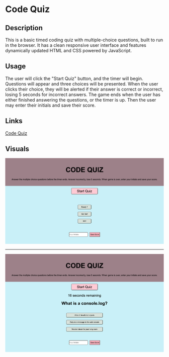 # Code Quiz

## Description
This is a basic timed coding quiz with multiple-choice questions, built to run in the browser. It has a clean responsive user interface and features dynamically updated HTML and CSS powered by JavaScript.


## Usage
The user will click the "Start Quiz" button, and the timer will begin. Questions will appear and three choices will be presented.  When the user clicks their choice, they will be alerted if their answer is correct or incorrect, losing 5 seconds for incorrect answers. The game ends when the user has either finished answering the questions, or the timer is up. Then the user may enter their initials and save their score. 


## Links


[Code Quiz](https://hcruz77.github.io/code-quiz/)


## Visuals

![screenshot](/assets/images/startPage.png)

********************************************


![screenshot](/assets/images/quizAction.png)
